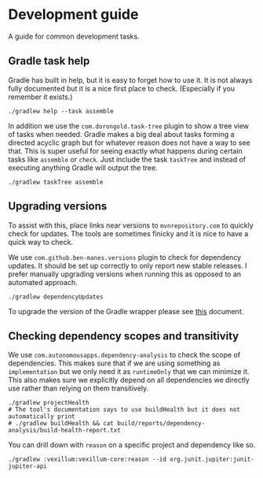 Development guide
=================

A guide for common development tasks.

Gradle task help
----------------

Gradle has built in help, but it is easy to forget how to use it. It is not always fully documented
but it is a nice first place to check. (Especially if you remember it exists.)

```shell
./gradlew help --task assemble
```

In addition we use the `com.dorongold.task-tree` plugin to show a tree view of tasks when needed.
Gradle makes a big deal about tasks forming a directed acyclic graph but for whatever reason does
not have a way to see that. This is super useful for seeing exactly what happens during certain
tasks like `assemble` or `check`. Just include the task `taskTree` and instead of executing anything
Gradle will output the tree.

```shell
./gradlew taskTree assemble
```

Upgrading versions
------------------

To assist with this, place links near versions to `mvnrepository.com` to quickly check for updates.
The tools are sometimes finicky and it is nice to have a quick way to check.

We use `com.github.ben-manes.versions` plugin to check for dependency updates. It should be set up
correctly to only report new stable releases. I prefer manually upgrading versions when running this
as opposed to an automated approach.

```shell
./gradlew dependencyUpdates
```

To upgrade the version of the Gradle wrapper please see [this][upgrade-gradle] document.

[upgrade-gradle]: gradle/wrapper/upgrading-gradle.md

Checking dependency scopes and transitivity
-------------------------------------------

We use `com.autonomousapps.dependency-analysis` to check the scope of dependencies. This makes sure
that if we are using something as `implementation` but we only need it as `runtimeOnly` that we can
minimize it. This also makes sure we explicitly depend on all dependencies we directly use rather
than relying on them transitively.

```shell
./gradlew projectHealth
# The tool's documentation says to use buildHealth but it does not automatically print
# ./gradlew buildHealth && cat build/reports/dependency-analysis/build-health-report.txt
```

You can drill down with `reason` on a specific project and dependency like so.

```shell
./gradlew :vexillum:vexillum-core:reason --id org.junit.jupiter:junit-jupiter-api
```
